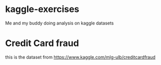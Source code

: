 # kaggle-exercises
Me and my buddy doing analysis on kaggle datasets

# Credit Card fraud 
this is the dataset from https://www.kaggle.com/mlg-ulb/creditcardfraud
